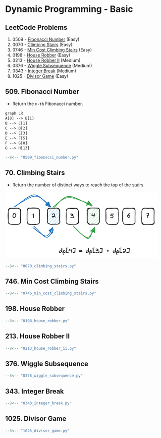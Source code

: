 # Dynamic Programming - Basic

## LeetCode Problems

1. 0509 - [Fibonacci Number](https://leetcode.com/problems/fibonacci-number/) (Easy)
2. 0070 - [Climbing Stairs](https://leetcode.com/problems/climbing-stairs/) (Easy)
3. 0746 - [Min Cost Climbing Stairs](https://leetcode.com/problems/min-cost-climbing-stairs/) (Easy)
4. 0198 - [House Robber](https://leetcode.com/problems/house-robber/) (Easy)
5. 0213 - [House Robber II](https://leetcode.com/problems/house-robber-ii/) (Medium)
6. 0376 - [Wiggle Subsequence](https://leetcode.com/problems/wiggle-subsequence/) (Medium)
7. 0343 - [Integer Break](https://leetcode.com/problems/integer-break/) (Medium)
8. 1025 - [Divisor Game](https://leetcode.com/problems/divisor-game/) (Easy)

## 509. Fibonacci Number

- Return the `n-th` Fibonacci number.

```mermaid
graph LR
A[0] --> B[1]
B --> C[1]
C --> D[2]
D --> E[3]
E --> F[5]
F --> G[8]
G --> H[13]
```

```python
--8<-- "0509_fibonacci_number.py"
```

## 70. Climbing Stairs

- Return the number of distinct ways to reach the top of the stairs.

![Climbing Stairs](../imgs/0070.png)

```python
--8<-- "0070_climbing_stairs.py"
```

## 746. Min Cost Climbing Stairs

```python
--8<-- "0746_min_cost_climbing_stairs.py"
```

## 198. House Robber

```python
--8<-- "0198_house_robber.py"
```

## 213. House Robber II

```python
--8<-- "0213_house_robber_ii.py"
```

## 376. Wiggle Subsequence

```python
--8<-- "0376_wiggle_subsequence.py"
```

## 343. Integer Break

```python
--8<-- "0343_integer_break.py"
```

## 1025. Divisor Game

```python
--8<-- "1025_divisor_game.py"
```
